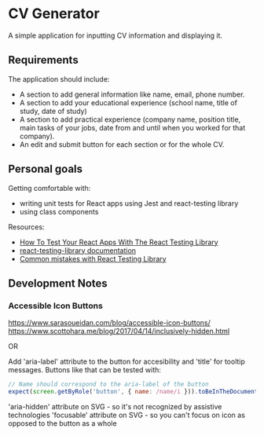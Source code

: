 # CV Generator

A simple application for inputting CV information and displaying it.

## Requirements

The application should include:

-   A section to add general information like name, email, phone number.
-   A section to add your educational experience (school name, title of study, date of study)
-   A section to add practical experience (company name, position title, main tasks of your jobs, date from and until when you worked for that company).
-   An edit and submit button for each section or for the whole CV.

## Personal goals

Getting comfortable with:

-   writing unit tests for React apps using Jest and react-testing library
-   using class components

Resources:

-   [How To Test Your React Apps With The React Testing Library](https://www.smashingmagazine.com/2020/07/react-apps-testing-library/)
-   [react-testing-library documentation](https://testing-library.com/)
-   [Common mistakes with React Testing Library](https://kentcdodds.com/blog/common-mistakes-with-react-testing-library/)

## Development Notes

### Accessible Icon Buttons

https://www.sarasoueidan.com/blog/accessible-icon-buttons/
https://www.scottohara.me/blog/2017/04/14/inclusively-hidden.html

OR

Add 'aria-label' attribute to the button for accesibility and 'title' for tooltip messages. Buttons like that can be tested with:

```javascript
// Name should correspond to the aria-label of the button
expect(screen.getByRole('button', { name: /name/i })).toBeInTheDocument();
```

'aria-hidden' attribute on SVG - so it's not recognized by assistive technologies
'focusable' attribute on SVG - so you can't focus on icon as opposed to the button as a whole
